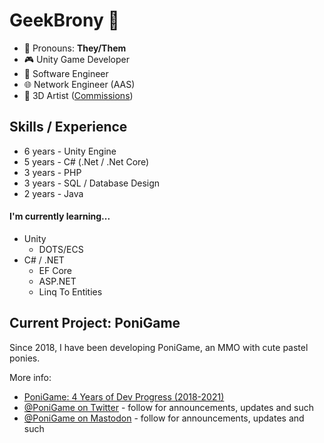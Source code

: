 # GeekBrony 🦄
- 💜 Pronouns: **They/Them**
- 🎮 Unity Game Developer
- 💾 Software Engineer
- 🌐 Network Engineer (AAS)
- 🦄 3D Artist ([Commissions](https://geek.horse/commissions/))

## Skills / Experience
- 6 years - Unity Engine
- 5 years - C# (.Net / .Net Core) 
- 3 years - PHP
- 3 years - SQL / Database Design
- 2 years - Java

#### I'm currently learning...
- Unity
	- DOTS/ECS
- C# / .NET
	- EF Core
	- ASP.NET
	- Linq To Entities

## Current Project: PoniGame
Since 2018, I have been developing PoniGame, an MMO with cute pastel ponies.

More info:
- [PoniGame: 4 Years of Dev Progress (2018-2021)](https://www.youtube.com/watch?v=zJy9Oajqwn8)
- [@PoniGame on Twitter](https://twitter.com/PoniGame) - follow for announcements, updates and such
- [@PoniGame on Mastodon](https://pony.social/@PoniGame) - follow for announcements, updates and such

<!--

- 3 years of experience in 3D software (I main Blender and Substance Painter)

### About Me
- I am a musician!
	- I compose and produce music every once in a while.
	- I have performed as a DJ at several conventions!

-->

